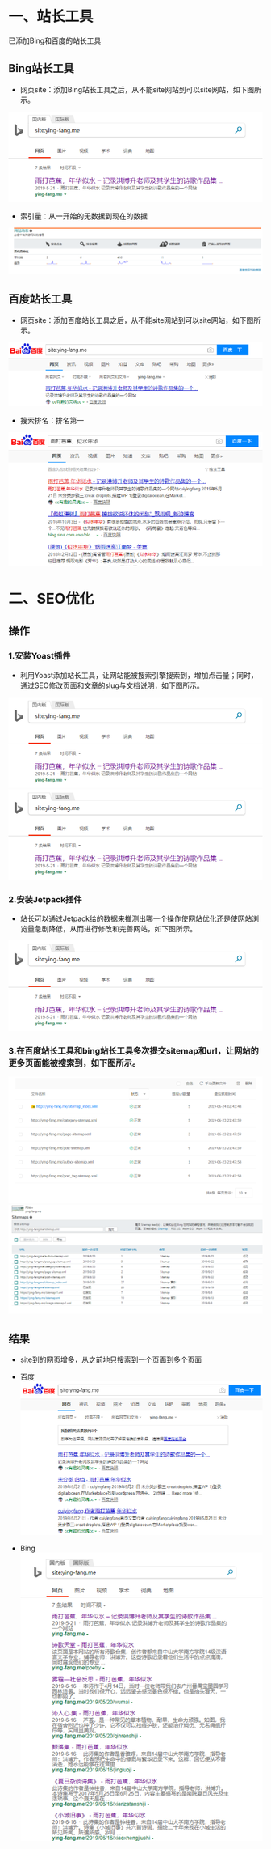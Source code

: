 # 一、站长工具
已添加Bing和百度的站长工具

## Bing站长工具
- 网页site：添加Bing站长工具之后，从不能site网站到可以site网站，如下图所示。
<img src="https://github.com/Ying-Fang/ying-fang.me/blob/master/image/bingsite%E7%BD%91%E7%AB%99s.png?raw=true" alt="bingsite网站s.png">

- 索引量：从一开始的无数据到现在的数据
<img src="https://github.com/Ying-Fang/ying-fang.me/blob/master/image/bing%E7%BD%91%E7%AB%99%E5%8A%A8%E6%80%81.png?raw=true" alt="bing网站动态.png">

## 百度站长工具

- 网页site：添加百度站长工具之后，从不能site网站到可以site网站，如下图所示。
<img src="https://github.com/Ying-Fang/ying-fang.me/blob/master/image/%E7%99%BE%E5%BA%A6site%E7%BD%91%E7%AB%99s.png?raw=true" alt="百度site网站s.png">

- 搜索排名：排名第一
<img src="https://github.com/Ying-Fang/ying-fang.me/blob/master/image/%E9%9B%A8%E6%89%93%E8%8A%AD%E8%95%89%E4%BC%BC%E6%B0%B4%E5%B9%B4%E5%8D%8E%E6%8E%92%E5%90%8D.png?raw=true" alt="雨打芭蕉似水年华排名.png">

# 二、SEO优化
## 操作
### 1.安装Yoast插件

- 利用Yoast添加站长工具，让网站能被搜索引擎搜索到，增加点击量；同时，通过SEO修改页面和文章的slug与文档说明，如下图所示。
<img src="https://github.com/Ying-Fang/ying-fang.me/blob/master/image/bingsite%E7%BD%91%E7%AB%99s.png?raw=true" alt="bingsite网站s.png">
<img src="https://github.com/Ying-Fang/ying-fang.me/blob/master/image/bingsite%E7%BD%91%E7%AB%99s.png?raw=true" alt="bingsite网站s.png">

### 2.安装Jetpack插件

- 站长可以通过Jetpack给的数据来推测出哪一个操作使网站优化还是使网站浏览量急剧降低，从而进行修改和完善网站，如下图所示。
<img src="https://github.com/Ying-Fang/ying-fang.me/blob/master/image/bingsite%E7%BD%91%E7%AB%99s.png?raw=true" alt="bingsite网站s.png">

### 3.在百度站长工具和bing站长工具多次提交sitemap和url，让网站的更多页面能被搜索到，如下图所示。
<img src="https://github.com/Ying-Fang/ying-fang.me/blob/master/image/%E7%99%BE%E5%BA%A6sitemap%E6%8F%90%E4%BA%A4.png?raw=true" alt="百度sitemap提交.png">
<img src="https://github.com/Ying-Fang/ying-fang.me/blob/master/image/bingsitemap%E6%8F%90%E4%BA%A4.png?raw=true" alt="bingsitemap.png">

## 结果

- site到的网页增多，从之前地只搜索到一个页面到多个页面
- 百度<img src="https://github.com/Ying-Fang/ying-fang.me/blob/master/image/%E7%99%BE%E5%BA%A6site%E7%BD%91%E7%AB%99.png?raw=true" alt="百度site网站.png">

- Bing<img src="https://github.com/Ying-Fang/ying-fang.me/blob/master/image/bingsite%E7%BD%91%E7%AB%99.png?raw=true" alt="bingsite网站.png">
